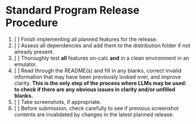 # Standard Program Release Procedure

1. [ ] Finish implementing all planned features for the release.
2. [ ] Assess all dependencies and add them to the distribution folder if not already present.
3. [ ] Thoroughly test **all** features on-calc **and** in a clean environment in an emulator.
4. [ ] Read through the README(s) and fill in any blanks, correct invalid information that may have been previously looked over, and improve clarity. **This is the only step of the process where LLMs may be used: to check if there are any obvious issues in clarity and/or unfilled blanks.**
5. [ ] Take screenshots, if appropriate.
6. [ ] Before submission, check carefully to see if previous screenshot contents are invalidated by changes in the latest planned release.
